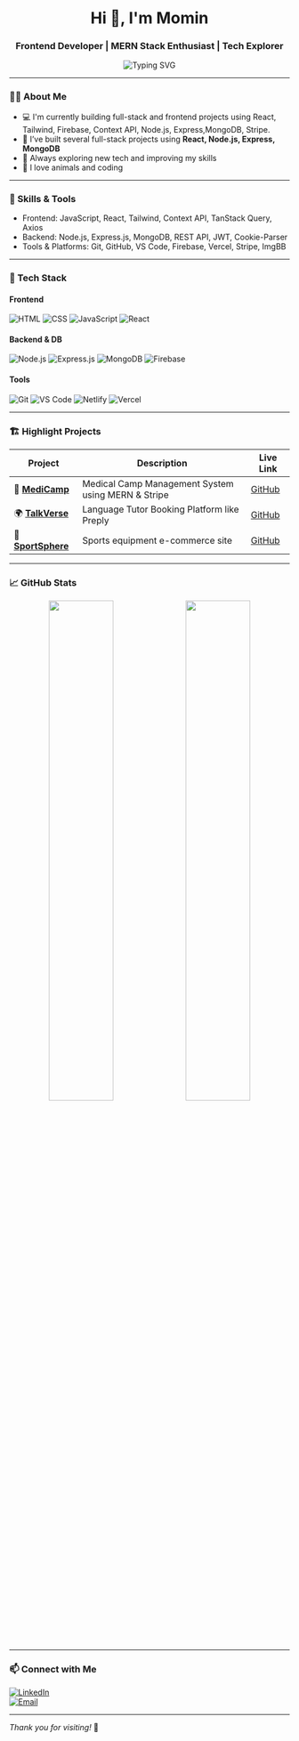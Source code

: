 <h1 align="center">Hi 👋, I'm Momin</h1>
<h3 align="center">Frontend Developer | MERN Stack Enthusiast | Tech Explorer</h3>

<p align="center">
  <img src="https://readme-typing-svg.demolab.com?font=Fira+Code&weight=500&size=24&pause=1000&color=1F9AFE&center=true&vCenter=true&width=435&lines=Passionate+Web+Developer;MERN+Stack+Learner;Always+Building+Something" alt="Typing SVG" />
</p>

---

### 🧑‍💻 About Me
- 💻 I'm currently building full-stack and frontend projects using React, Tailwind, Firebase, Context API, Node.js, Express,MongoDB, Stripe.
- 🚀 I’ve built several full-stack projects using **React, Node.js, Express, MongoDB**
- 🧠 Always exploring new tech and improving my skills
- 🐾 I love animals and coding

---

### 💪 Skills & Tools
- Frontend: JavaScript, React, Tailwind, Context API, TanStack Query, Axios
- Backend: Node.js, Express.js, MongoDB, REST API, JWT, Cookie-Parser
- Tools & Platforms: Git, GitHub, VS Code, Firebase, Vercel, Stripe, ImgBB

---

### 🚀 Tech Stack

#### Frontend
![HTML](https://img.shields.io/badge/HTML5-e34c26?style=flat&logo=html5&logoColor=white)
![CSS](https://img.shields.io/badge/CSS3-1572B6?style=flat&logo=css3&logoColor=white)
![JavaScript](https://img.shields.io/badge/JavaScript-F7DF1E?style=flat&logo=javascript&logoColor=black)
![React](https://img.shields.io/badge/React-20232A?style=flat&logo=react&logoColor=61DAFB)

#### Backend & DB
![Node.js](https://img.shields.io/badge/Node.js-339933?style=flat&logo=nodedotjs&logoColor=white)
![Express.js](https://img.shields.io/badge/Express.js-404D59?style=flat)
![MongoDB](https://img.shields.io/badge/MongoDB-4EA94B?style=flat&logo=mongodb&logoColor=white)
![Firebase](https://img.shields.io/badge/Firebase-FFCA28?style=flat&logo=firebase)

#### Tools
![Git](https://img.shields.io/badge/Git-F05032?style=flat&logo=git&logoColor=white)
![VS Code](https://img.shields.io/badge/VS_Code-007ACC?style=flat&logo=visual-studio-code)
![Netlify](https://img.shields.io/badge/Netlify-00C7B7?style=flat&logo=netlify&logoColor=white)
![Vercel](https://img.shields.io/badge/Vercel-000000?style=flat&logo=vercel&logoColor=white)

---

### 🏗️ Highlight Projects

| Project | Description | Live Link |
|--------|-------------|-----------|
| 🏥 **[MediCamp](https://medicamp-d8e07.web.app/)** | Medical Camp Management System using MERN & Stripe | [GitHub](https://github.com/momin096/MediCamp-client) |
| 🌍 **[TalkVerse](https://talk-verse-117af.web.app/)** | Language Tutor Booking Platform like Preply | [GitHub](https://github.com/momin096/talk-verse-client) |
| 🏀 **[SportSphere](https://sport-sphere-ff210.web.app/)** | Sports equipment e-commerce site | [GitHub](https://github.com/momin096/SportSphere-client) |

---

### 📈 GitHub Stats

<p align="center">
  <img src="https://github-readme-stats.vercel.app/api?username=momin096&show_icons=true&theme=radical" width="48%" />
  <img src="https://github-readme-streak-stats.herokuapp.com/?user=momin096&theme=radical" width="48%" />
</p>

---

### 📫 Connect with Me

[![LinkedIn](https://img.shields.io/badge/LinkedIn-blue?style=flat&logo=linkedin)](https://www.linkedin.com/in/mohammad-momin096/)  
[![Email](https://img.shields.io/badge/Gmail-D14836?style=flat&logo=gmail&logoColor=white)](mailto:momin09609@gmail.com)

---

_Thank you for visiting!_ 🚀


